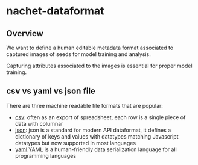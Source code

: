 # nachet-dataformat

## Overview

We want to define a human editable metadata format associated to captured images of seeds for model training and analysis.

Capturing attributes associated to the images is essential for proper model training.

## csv vs yaml vs json file

There are three machine readable file formats that are popular:

* [csv](https://en.wikipedia.org/wiki/Comma-separated_values): often as an export of spreadsheet, each row is a single piece of data with columnar
* [json](https://www.json.org/): json is a standard for modern API dataformat, it defines a dictionary of keys and values with datatypes matching Javascript datatypes but now supported in most languages
* [yaml](https://yaml.org/).YAML is a human-friendly data serialization language for all programming languages 
